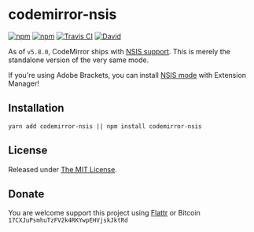 # codemirror-nsis

[![npm](https://flat.badgen.net/npm/license/codemirror-nsis)](https://www.npmjs.org/package/codemirror-nsis)
[![npm](https://flat.badgen.net/npm/v/codemirror-nsis)](https://www.npmjs.org/package/codemirror-nsis)
[![Travis CI](https://flat.badgen.net/travis/idleberg/codemirror-nsis)](https://travis-ci.org/idleberg/codemirror-nsis)
[![David](https://flat.badgen.net/david/dev/idleberg/codemirror-nsis)](https://david-dm.org/idleberg/codemirror-nsis?type=dev)

As of `v5.8.0`, CodeMirror ships with [NSIS support][1]. This is merely the standalone version of the very same mode.

If you're using Adobe Brackets, you can install [NSIS mode][2] with Extension Manager!

## Installation

`yarn add codemirror-nsis || npm install codemirror-nsis`

## License

Released under [The MIT License][4].

## Donate

You are welcome support this project using [Flattr][5] or Bitcoin `17CXJuPsmhuTzFV2k4RKYwpEHVjskJktRd`

[1]: http://codemirror.net/mode/nsis/
[2]: https://github.com/idleberg/brackets-nsis-mode
[3]: http://codemirror.net/doc/
[4]: https://opensource.org/licenses/MIT
[5]: https://flattr.com/submit/auto?user_id=idleberg&url=https://github.com/idleberg/codemirror-nsis

